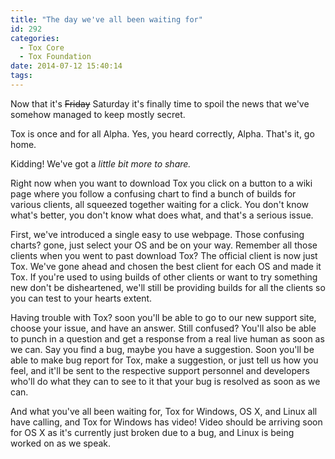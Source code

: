 ```yaml
---
title: "The day we've all been waiting for"
id: 292
categories:
  - Tox Core
  - Tox Foundation
date: 2014-07-12 15:40:14
tags:
---
```


Now that it's <del>Friday</del> Saturday it's finally time to spoil the news that we've somehow managed to keep mostly secret.

Tox is once and for all Alpha. Yes, you heard correctly, Alpha. That's it, go home.

Kidding! We've got a _little bit more to share._

Right now when you want to download Tox you click on a button to a wiki page where you follow a confusing chart to find a bunch of builds for various clients, all squeezed together waiting for a click. You don't know what's better, you don't know what does what, and that's a serious issue.

First, we've introduced a single easy to use webpage. Those confusing charts? gone, just select your OS and be on your way. Remember all those clients when you went to past download Tox? The official client is now just Tox. We've gone ahead and chosen the best client for each OS and made it Tox. If you're used to using builds of other clients or want to try something new don't be disheartened, we'll still be providing builds for all the clients so you can test to your hearts extent.

Having trouble with Tox? soon you'll be able to go to our new support site, choose your issue, and have an answer. Still confused? You'll also be able to punch in a question and get a response from a real live human as soon as we can. Say you find a bug, maybe you have a suggestion. Soon you'll be able to make bug report for Tox, make a suggestion, or just tell us how you feel, and it'll be sent to the respective support personnel and developers who'll do what they can to see to it that your bug is resolved as soon as we can.

And what you've all been waiting for, Tox for Windows, OS X, and Linux all have calling, and Tox for Windows has video! Video should be arriving soon for OS X as it's currently just broken due to a bug, and Linux is being worked on as we speak.
